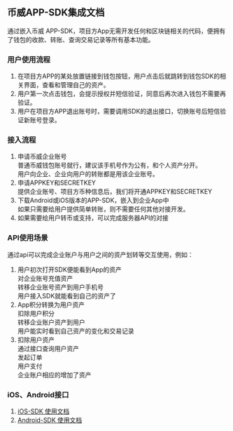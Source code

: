 ﻿## 币威APP-SDK集成文档
通过嵌入币威 APP-SDK，项目方App无需开发任何和区块链相关的代码，便拥有了钱包的收款、转账、查询交易记录等所有基本功能。

### 用户使用流程
1. 在项目方APP的某处放置链接到钱包按钮，用户点击后就跳转到钱包SDK的相关界面，查看和管理自己的资产。
2. 用户第一次点击钱包，会提示授权并短信验证，同意后再次进入钱包不需要再验证。
3. 用户在项目方APP退出账号时，需要调用SDK的退出接口，切换账号后短信验证新账号登录。

### 接入流程
1. 申请币威企业账号  
  普通币威钱包账号就行，建议该手机号作为公有，和个人资产分开。  
  用户向企业、企业向用户的转账都是用该企业账号。
2. 申请APPKEY和SECRETKEY  
  提供企业账号、项目方币种信息后，我们将开通APPKEY和SECRETKEY
3. 下载Android或iOS版本的APP-SDK，嵌入到企业App中  
  如果只需要给用户提供简单转账，则不需要任何其他对接开发。
4. 如果需要给用户转币或支持，可以完成服务器API的对接

### API使用场景
通过api可以完成企业账户与用户之间的资产划转等交互使用，例如：
1. 用户初次打开SDK便能看到App的资产  
对企业账号充值资产  
转移企业账号资产到用户手机号  
用户接入SDK就能看到自己的资产了
2. App积分转换为用户资产  
扣除用户积分  
转移企业账户资产到用户  
用户能实时看到自己资产的变化和交易记录
3. 扣除用户资产  
通过接口查询用户资产  
发起订单  
用户支付  
企业账户相应的增加了资产

### iOS、Android接口
1. [iOS-SDK 使用文档](./iOS-SDK.md)
2. [Android-SDK 使用文档](./Android-SDK.md)

